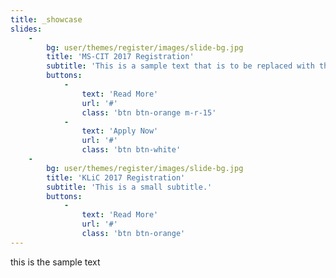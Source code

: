 ```yaml
---
title: _showcase
slides:
    -
        bg: user/themes/register/images/slide-bg.jpg
        title: 'MS-CIT 2017 Registration'
        subtitle: 'This is a sample text that is to be replaced with the actual text that should be added in this area. This is a sample text that is to be replaced with the actual text that should be added in this area.'
        buttons:
            -
                text: 'Read More'
                url: '#'
                class: 'btn btn-orange m-r-15'
            -
                text: 'Apply Now'
                url: '#'
                class: 'btn btn-white'
    -
        bg: user/themes/register/images/slide-bg.jpg
        title: 'KLiC 2017 Registration'
        subtitle: 'This is a small subtitle.'
        buttons:
            -
                text: 'Read More'
                url: '#'
                class: 'btn btn-orange'
---
```


this is the sample text